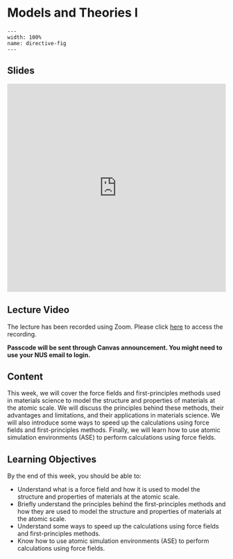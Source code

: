 # Models and Theories I
```{image} ../figures/models_and_theories_title.jpeg
---
width: 100%
name: directive-fig
---
```

## Slides
<iframe src="https://docs.google.com/presentation/d/e/2PACX-1vR5izwme0SjKUef0ghfbT63o1CUAbOhQRZgfUL5EiJgRYRF5N5FLvQEAlOcurYdjrAp4NrWUegtnSVX/embed?start=false&loop=false&delayms=3000" frameborder="0" width="100%" height="480" allowfullscreen="true" mozallowfullscreen="true" webkitallowfullscreen="true"></iframe>

## Lecture Video
The lecture has been recorded using Zoom. Please click [here](https://nus-sg.zoom.us/rec/share/LHZP2dB5KesfWGyv3_-6Ts-JxJDqYVDA8IPsfpSQODiIjIUVBjN29U2G7O2TWBSw.G33fCObPdETeDx_F) to access the recording.

**Passcode will be sent through Canvas announcement. You might need to use your NUS email to login.**

## Content
This week, we will cover the force fields and first-principles methods used in materials science to model the structure and properties of materials at the atomic scale. We will discuss the principles behind these methods, their advantages and limitations, and their applications in materials science. We will also introduce some ways to speed up the calculations using force fields and first-principles methods. Finally, we will learn how to use atomic simulation environments (ASE) to perform calculations using force fields.

## Learning Objectives
By the end of this week, you should be able to:
- Understand what is a force field and how it is used to model the structure and properties of materials at the atomic scale.
- Briefly understand the principles behind the first-principles methods and how they are used to model the structure and properties of materials at the atomic scale.
- Understand some ways to speed up the calculations using force fields and first-principles methods.
- Know how to use atomic simulation environments (ASE) to perform calculations using force fields.
